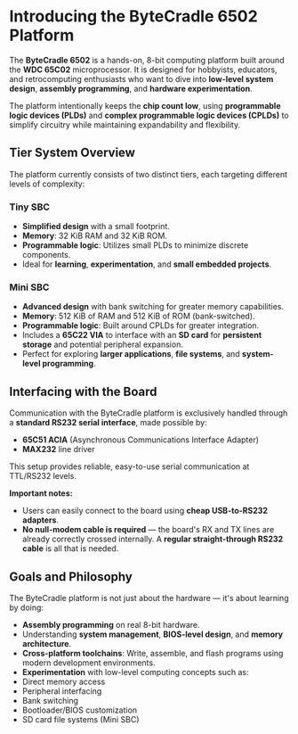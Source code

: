 # Introducing the ByteCradle 6502 Platform

The **ByteCradle 6502** is a hands-on, 8-bit computing platform built around the
**WDC 65C02** microprocessor. It is designed for hobbyists, educators, and
retrocomputing enthusiasts who want to dive into **low-level system design**,
**assembly programming**, and **hardware experimentation**.

The platform intentionally keeps the **chip count low**, using **programmable
logic devices (PLDs)** and **complex programmable logic devices (CPLDs)** to
simplify circuitry while maintaining expandability and flexibility.

## Tier System Overview

The platform currently consists of two distinct tiers, each targeting different
levels of complexity:

### Tiny SBC

- **Simplified design** with a small footprint.
- **Memory**: 32 KiB RAM and 32 KiB ROM.
- **Programmable logic**: Utilizes small PLDs to minimize discrete components.
- Ideal for **learning**, **experimentation**, and **small embedded projects**.

### Mini SBC

- **Advanced design** with bank switching for greater memory capabilities.
- **Memory**: 512 KiB of RAM and 512 KiB of ROM (bank-switched).
- **Programmable logic**: Built around CPLDs for greater integration.
- Includes a **65C22 VIA** to interface with an **SD card** for **persistent
  storage** and potential peripheral expansion.
- Perfect for exploring **larger applications**, **file systems**, and
  **system-level programming**.

## Interfacing with the Board

Communication with the ByteCradle platform is exclusively handled through a
**standard RS232 serial interface**, made possible by:

- **65C51 ACIA** (Asynchronous Communications Interface Adapter)
- **MAX232** line driver

This setup provides reliable, easy-to-use serial communication at TTL/RS232
levels.

**Important notes:**

- Users can easily connect to the board using **cheap USB-to-RS232 adapters**.
- **No null-modem cable is required** — the board's RX and TX lines are already
  correctly crossed internally. A **regular straight-through RS232 cable** is
  all that is needed.

## Goals and Philosophy

The ByteCradle platform is not just about the hardware — it's about learning by
doing:

- **Assembly programming** on real 8-bit hardware.
- Understanding **system management**, **BIOS-level design**, and **memory
  architecture**.
- **Cross-platform toolchains**: Write, assemble, and flash programs using
  modern development environments.
- **Experimentation** with low-level computing concepts such as:
- Direct memory access
- Peripheral interfacing
- Bank switching
- Bootloader/BIOS customization
- SD card file systems (Mini SBC)